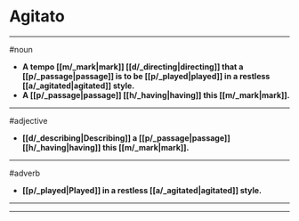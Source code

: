 # Agitato
---
#noun
- **A tempo [[m/_mark|mark]] [[d/_directing|directing]] that a [[p/_passage|passage]] is to be [[p/_played|played]] in a restless [[a/_agitated|agitated]] style.**
- **A [[p/_passage|passage]] [[h/_having|having]] this [[m/_mark|mark]].**
---
#adjective
- **[[d/_describing|Describing]] a [[p/_passage|passage]] [[h/_having|having]] this [[m/_mark|mark]].**
---
#adverb
- **[[p/_played|Played]] in a restless [[a/_agitated|agitated]] style.**
---
---
